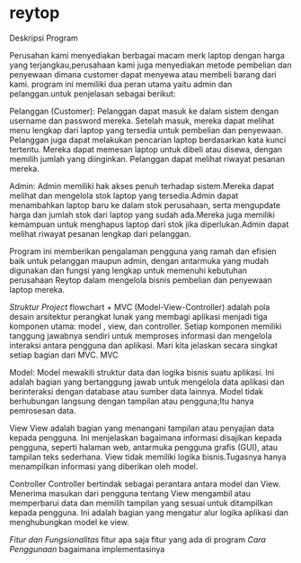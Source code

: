 # reytop
Deskripsi Program

Perusahan kami menyediakan berbagai macam merk laptop dengan harga yang terjangkau,perusahaan kami juga menyediakan metode pembelian dan penyewaan dimana customer dapat menyewa atau membeli barang dari kami.
program ini memiliki dua peran utama yaitu admin dan pelanggan.untuk penjelasan sebagai berikut:


Pelanggan (Customer):
  Pelanggan dapat masuk ke dalam sistem dengan username dan password mereka.
  Setelah masuk, mereka dapat melihat menu lengkap dari laptop yang tersedia untuk pembelian dan penyewaan.
  Pelanggan juga dapat melakukan pencarian laptop berdasarkan kata kunci tertentu.
  Mereka dapat memesan laptop untuk dibeli atau disewa, dengan memilih jumlah yang diinginkan.
  Pelanggan dapat melihat riwayat pesanan mereka.


Admin:
  Admin memiliki hak akses penuh terhadap sistem.Mereka dapat melihat dan mengelola stok laptop yang tersedia.Admin dapat menambahkan laptop baru ke dalam stok perusahaan, serta mengupdate harga dan jumlah stok dari laptop yang sudah ada.Mereka juga memiliki kemampuan untuk menghapus laptop dari stok jika diperlukan.Admin dapat melihat riwayat pesanan lengkap dari pelanggan.

  Program ini memberikan pengalaman pengguna yang ramah dan efisien baik untuk pelanggan maupun admin, dengan antarmuka yang mudah digunakan dan fungsi yang lengkap untuk memenuhi kebutuhan perusahaan Reytop dalam mengelola bisnis pembelian dan penyewaan laptop mereka.

*Struktur Project*
flowchart +
MVC (Model-View-Controller) adalah  pola desain arsitektur perangkat lunak yang membagi aplikasi menjadi tiga komponen utama: model , view, dan controller. Setiap komponen memiliki tanggung jawabnya sendiri untuk memproses informasi dan mengelola interaksi antara pengguna dan aplikasi. Mari kita jelaskan secara singkat setiap bagian dari MVC.
MVC 


Model: Model mewakili struktur data dan logika bisnis suatu aplikasi.
 Ini adalah bagian yang bertanggung jawab untuk mengelola data aplikasi dan berinteraksi dengan database atau sumber data lainnya.
 Model tidak berhubungan langsung dengan tampilan atau pengguna;Itu hanya  pemrosesan data.


View
View adalah bagian yang menangani tampilan atau penyajian data kepada pengguna.
 Ini menjelaskan bagaimana informasi disajikan kepada pengguna, seperti halaman web, antarmuka pengguna grafis (GUI), atau tampilan teks sederhana.
 View tidak memiliki logika bisnis.Tugasnya hanya  menampilkan informasi yang diberikan oleh model.


Controller
 Controller bertindak sebagai perantara antara model dan View.
 Menerima masukan dari pengguna tentang View mengambil atau memperbarui data dan memilih tampilan yang sesuai untuk ditampilkan kepada pengguna.
 Ini adalah bagian yang mengatur alur logika aplikasi dan menghubungkan model ke view.


*Fitur dan Fungsionalitas*
fitur 
apa saja fitur yang ada di program
*Cara Penggunaan*
bagaimana implementasinya
